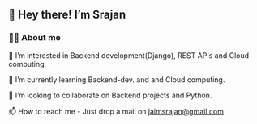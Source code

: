 ## 👋 Hey there!   I’m Srajan  


### 👨‍💻 About me 

👀 I’m interested in Backend development(Django), REST APIs and Cloud computing. 

🌱 I’m currently learning Backend-dev. and and Cloud computing.

💞️ I’m looking to collaborate on Backend projects and Python.

📫 How to reach me - Just drop a mail on jaimsrajan@gmail.com
